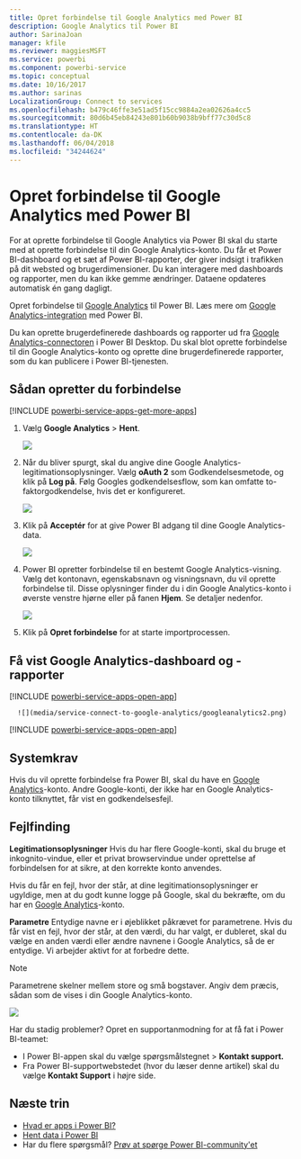 ```yaml
---
title: Opret forbindelse til Google Analytics med Power BI
description: Google Analytics til Power BI
author: SarinaJoan
manager: kfile
ms.reviewer: maggiesMSFT
ms.service: powerbi
ms.component: powerbi-service
ms.topic: conceptual
ms.date: 10/16/2017
ms.author: sarinas
LocalizationGroup: Connect to services
ms.openlocfilehash: b479c46ffe3e51ad5f15cc9884a2ea02626a4cc5
ms.sourcegitcommit: 80d6b45eb84243e801b60b9038b9bff77c30d5c8
ms.translationtype: HT
ms.contentlocale: da-DK
ms.lasthandoff: 06/04/2018
ms.locfileid: "34244624"
---
```

# <a name="connect-to-google-analytics-with-power-bi"></a>Opret forbindelse til Google Analytics med Power BI
For at oprette forbindelse til Google Analytics via Power BI skal du starte med at oprette forbindelse til din Google Analytics-konto. Du får et Power BI-dashboard og et sæt af Power BI-rapporter, der giver indsigt i trafikken på dit websted og brugerdimensioner. Du kan interagere med dashboards og rapporter, men du kan ikke gemme ændringer. Dataene opdateres automatisk én gang dagligt.

Opret forbindelse til [Google Analytics](https://app.powerbi.com/getdata/services/google-analytics) til Power BI. Læs mere om [Google Analytics-integration](https://powerbi.microsoft.com/integrations/google-analytics) med Power BI.

Du kan oprette brugerdefinerede dashboards og rapporter ud fra [Google Analytics-connectoren](service-google-analytics-connector.md) i Power BI Desktop. Du skal blot oprette forbindelse til din Google Analytics-konto og oprette dine brugerdefinerede rapporter, som du kan publicere i Power BI-tjenesten.

## <a name="how-to-connect"></a>Sådan opretter du forbindelse
[!INCLUDE [powerbi-service-apps-get-more-apps](./includes/powerbi-service-apps-get-more-apps.md)]

1. Vælg **Google Analytics** \> **Hent**.
   
   ![](media/service-connect-to-google-analytics/ga.png)
2. Når du bliver spurgt, skal du angive dine Google Analytics-legitimationsoplysninger. Vælg **oAuth 2** som Godkendelsesmetode, og klik på **Log på**. Følg Googles godkendelsesflow, som kan omfatte to-faktorgodkendelse, hvis det er konfigureret.
   
   ![](media/service-connect-to-google-analytics/creds.png)
3. Klik på **Acceptér** for at give Power BI adgang til dine Google Analytics-data.
   
   ![](media/service-connect-to-google-analytics/googleanalytics.png)
4. Power BI opretter forbindelse til en bestemt Google Analytics-visning. Vælg det kontonavn, egenskabsnavn og visningsnavn, du vil oprette forbindelse til. Disse oplysninger finder du i din Google Analytics-konto i øverste venstre hjørne eller på fanen **Hjem**. Se detaljer nedenfor. 
   
   ![](media/service-connect-to-google-analytics/params2.png)
5. Klik på **Opret forbindelse** for at starte importprocessen. 

## <a name="view-the-google-analytics-dashboard-and-reports"></a>Få vist Google Analytics-dashboard og -rapporter
[!INCLUDE [powerbi-service-apps-open-app](./includes/powerbi-service-apps-open-app.md)]

      ![](media/service-connect-to-google-analytics/googleanalytics2.png)

[!INCLUDE [powerbi-service-apps-open-app](./includes/powerbi-service-apps-what-now.md)]

## <a name="system-requirements"></a>Systemkrav
Hvis du vil oprette forbindelse fra Power BI, skal du have en [Google Analytics](https://www.google.com/analytics/)-konto. Andre Google-konti, der ikke har en Google Analytics-konto tilknyttet, får vist en godkendelsesfejl.

## <a name="troubleshooting"></a>Fejlfinding
**Legitimationsoplysninger** Hvis du har flere Google-konti, skal du bruge et inkognito-vindue, eller et privat browservindue under oprettelse af forbindelsen for at sikre, at den korrekte konto anvendes.

Hvis du får en fejl, hvor der står, at dine legitimationsoplysninger er ugyldige, men at du godt kunne logge på Google, skal du bekræfte, om du har en [Google Analytics](https://www.google.com/analytics/)-konto.

**Parametre** Entydige navne er i øjeblikket påkrævet for parametrene. Hvis du får vist en fejl, hvor der står, at den værdi, du har valgt, er dubleret, skal du vælge en anden værdi eller ændre navnene i Google Analytics, så de er entydige. Vi arbejder aktivt for at forbedre dette.

>[!NOTE]
>Parametrene skelner mellem store og små bogstaver. Angiv dem præcis, sådan som de vises i din Google Analytics-konto.

![](media/service-connect-to-google-analytics/pbi_googleanalytics1.png)

Har du stadig problemer? Opret en supportanmodning for at få fat i Power BI-teamet:

* I Power BI-appen skal du vælge spørgsmålstegnet \> **Kontakt support.**
* Fra Power BI-supportwebstedet (hvor du læser denne artikel) skal du vælge **Kontakt Support** i højre side.

## <a name="next-steps"></a>Næste trin
* [Hvad er apps i Power BI?](service-install-use-apps.md)
* [Hent data i Power BI](service-get-data.md)
* Har du flere spørgsmål? [Prøv at spørge Power BI-community'et](http://community.powerbi.com/)

